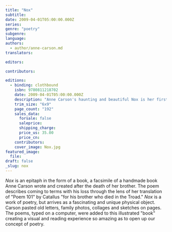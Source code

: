 ```yaml
---
title: "Nox"
subtitle:
date: 2009-04-01T05:00:00.000Z
series:
genre: "poetry"
subgenre:
language:
authors:
  - author/anne-carson.md
translators:

editors:

contributors:

editions:
  - binding: clothbound
    isbn: 9780811218702
    date: 2009-04-01T05:00:00.000Z
    description: "Anne Carson's haunting and beautiful Nox is her first book of poetry in five years – a unique, illustrated, accordion-fold-out _book in a box._ "
    trim_size: "6x9"
    page_count: "192"
    sales_data:
      forsale: false
      saleprice:
      shipping_charge:
      price_us: 35.00
      price_cn:
    contributors:
    cover_image: Nox.jpg
featured_image:
  file:
draft: false
_slug: nox
---
```


_Nox_ is an epitaph in the form of a book, a facsimile of a handmade book Anne Carson wrote and created after the death of her brother. The poem describes coming to terms with his loss through the lens of her translation of "Poem 101" by Catallus "for his brother who died in the Troad." _Nox_ is a work of poetry, but arrives as a fascinating and unique physical object. Carson pasted old letters, family photos, collages and sketches on pages. The poems, typed on a computer, were added to this illustrated "book" creating a visual and reading experience so amazing as to open up our concept of poetry.

